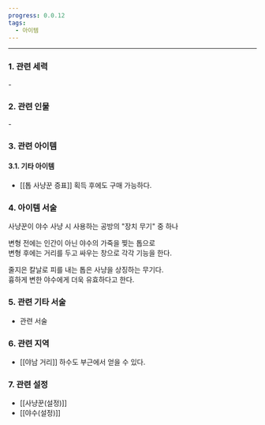 ```yaml
---
progress: 0.0.12
tags:
  - 아이템
---
```

---
### 1. 관련 세력 
\-
### 2. 관련 인물
\-
### 3. 관련 아이템
#### 3.1. 기타 아이템
- [[톱 사냥꾼 증표]] 획득 후에도 구매 가능하다.

### 4. 아이템 서술
사냥꾼이 야수 사냥 시 사용하는 공방의 "장치 무기" 중 하나  
  
변형 전에는 인간이 아닌 야수의 가죽을 찢는 톱으로  
변형 후에는 거리를 두고 싸우는 창으로 각각 기능을 한다.  
  
줄지은 칼날로 피를 내는 톱은 사냥을 상징하는 무기다.  
흉하게 변한 야수에게 더욱 유효하다고 한다.

### 5. 관련 기타 서술
- 관련 서술

### 6. 관련 지역
- [[야남 거리]] 하수도 부근에서 얻을 수 있다.

### 7. 관련 설정
- [[사냥꾼(설정)]]
- [[야수(설정)]]